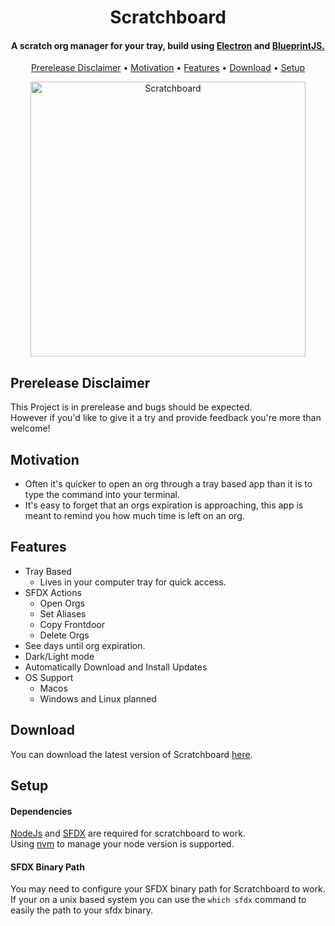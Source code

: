 <h1 align="center">
  Scratchboard
</h1>

<h4 align="center">A scratch org manager for your tray, build using <a href="http://electron.atom.io" target="_blank">Electron</a> and <a href="https://blueprintjs.com/" target="_blank">BlueprintJS</>.</h4>

<p align="center">
  <a href="#prerelease-disclaimer">Prerelease Disclaimer</a> •
  <a href="#motivation">Motivation</a> •
  <a href="#features">Features</a> •
  <a href="#download">Download</a> •
  <a href="#setup">Setup</a>
</p>

<div align="center">
<img width="440" alt="Scratchboard" src="https://user-images.githubusercontent.com/47356856/76692137-93a4d680-6628-11ea-961c-a2de5a31ea18.png">
</div>

## Prerelease Disclaimer

This Project is in prerelease and bugs should be expected.  
However if you'd like to give it a try and provide feedback you're more than welcome!

## Motivation

* Often it's quicker to open an org through a tray based app than it is to type the command into your terminal.
* It's easy to forget that an orgs expiration is approaching, this app is meant to remind you how much time is left on an org.

## Features

* Tray Based
  - Lives in your computer tray for quick access.
* SFDX Actions
  - Open Orgs
  - Set Aliases
  - Copy Frontdoor
  - Delete Orgs
* See days until org expiration.
* Dark/Light mode
* Automatically Download and Install Updates
* OS Support
  - Macos
  - Windows and Linux planned

## Download

You can download the latest version of Scratchboard [here](https://github.com/gabriel-keith/scratchboard-tray/releases/tag/v2.0.0).

## Setup

#### Dependencies

[NodeJs](https://nodejs.org/en/) and [SFDX](https://developer.salesforce.com/tools/sfdxcli) are required for scratchboard to work.  
Using [nvm](https://github.com/nvm-sh/nvm) to manage your node version is supported.

#### SFDX Binary Path
You may need to configure your SFDX binary path for Scratchboard to work.  
If your on a unix based system you can use the `which sfdx` command to easily the path to your sfdx binary. 
